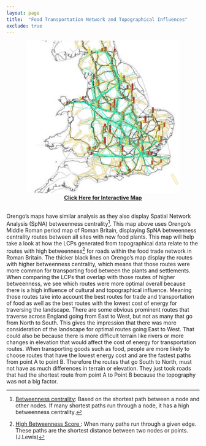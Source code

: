 ```yaml
---
layout: page
title:  "Food Transportation Network and Topographical Influences"
exclude: true
---
```

<center> <img src="maps/orengo-lcps-w-roads.png" alt="photo" width= "400px"></center>

<center> <a href="https://mads709.github.io/orengo-web-map.github.io/"> <b> Click Here for Interactive Map </b> </a> </center>

<br>

Orengo’s maps have similar analysis as they also display Spatial Network Analysis (SpNA) betweenness centrality[^1]. This map above uses Orengo’s Middle Roman period map of Roman Britain, displaying SpNA betweenness centrality routes between all sites with new food plants. This map will help take a look at how the LCPs generated from topographical data relate to the routes with high betweenness[^2] for roads within the food trade network in Roman Britain. The thicker black lines on Orengo’s map display the routes with higher betweenness centrality, which means that those routes were more common for transporting food between the plants and settlements. When comparing the LCPs that overlap with those routes of higher betweenness, we see which routes were more optimal overall because there is a high influence of cultural and topographical influence. Meaning those routes take into account the best routes for trade and transportation of food as well as the best routes with the lowest cost of energy for traversing the landscape. There are some obvious prominent routes that traverse across England going from East to West, but not as many that go from North to South. This gives the impression that there was more consideration of the landscape for optimal routes going East to West. That could also be because there is more difficult terrain like rivers or more changes in elevation that would affect the cost of energy for transportation routes. When transporting goods such as food, people are more likely to choose routes that have the lowest energy cost and are the fastest paths from point A to point B. Therefore the routes that go South to North, must not have as much differences in terrain or elevation. They just took roads that had the shortest route from point A to Point B because the topography was not a big factor.

[^1]:<u> Betweenness centrality</u>: Based on the shortest path between a node and other nodes. If many shortest paths run through a node, it has a high betweenness centrality.
[^2]: <u> High Betweenness Score </u>: When many paths run through a given edge. These paths are the shortest distance between two nodes or points. (J.Lewis)
